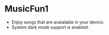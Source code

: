 # MusicFun1

- Enjoy songs that are avaialable in your device.
- System dark mode support is enabled.
